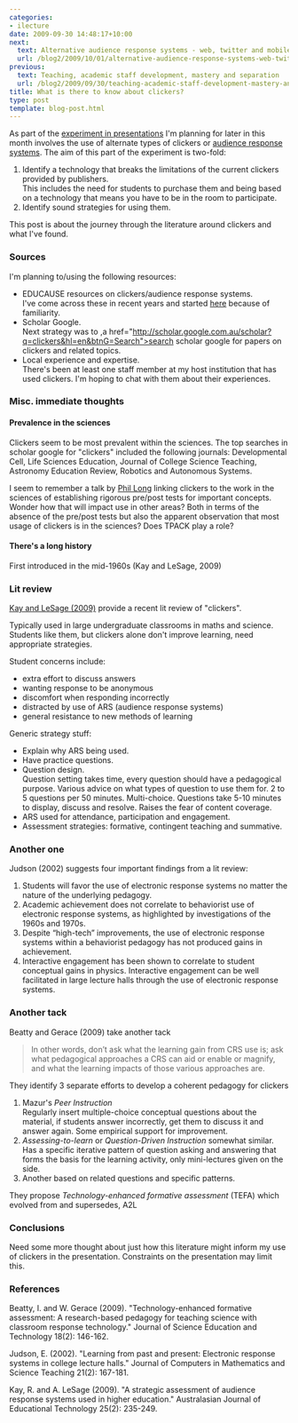 ```yaml
---
categories:
- ilecture
date: 2009-09-30 14:48:17+10:00
next:
  text: Alternative audience response systems - web, twitter and mobile phone
  url: /blog2/2009/10/01/alternative-audience-response-systems-web-twitter-and-mobile-phone/
previous:
  text: Teaching, academic staff development, mastery and separation
  url: /blog2/2009/09/30/teaching-academic-staff-development-mastery-and-separation/
title: What is there to know about clickers?
type: post
template: blog-post.html
---
```

As part of the [experiment in presentations](/blog2/2009/09/28/small-changes-in-lectures-ustream-votapedia/) I'm planning for later in this month involves the use of alternate types of clickers or [audience response systems](http://en.wikipedia.org/wiki/Audience_response). The aim of this part of the experiment is two-fold:

1. Identify a technology that breaks the limitations of the current clickers provided by publishers.  
    This includes the need for students to purchase them and being based on a technology that means you have to be in the room to participate.
2. Identify sound strategies for using them.

This post is about the journey through the literature around clickers and what I've found.

### Sources

I'm planning to/using the following resources:

- EDUCAUSE resources on clickers/audience response systems.  
    I've come across these in recent years and started [here](http://www.educause.edu/Resources/Browse/ClassroomResponseSystems/28524) because of familiarity.
- Scholar Google.  
    Next strategy was to ,a href="http://scholar.google.com.au/scholar?q=clickers&hl=en&btnG=Search">search scholar google for papers on clickers and related topics.
- Local experience and expertise.  
    There's been at least one staff member at my host institution that has used clickers. I'm hoping to chat with them about their experiences.

### Misc. immediate thoughts

#### Prevalence in the sciences

Clickers seem to be most prevalent within the sciences. The top searches in scholar google for "clickers" included the following journals: Developmental Cell, Life Sciences Education, Journal of College Science Teaching, Astronomy Education Review, Robotics and Autonomous Systems.

I seem to remember a talk by [Phil Long](http://web.mit.edu/longpd/www/longpd.htm) linking clickers to the work in the sciences of establishing rigorous pre/post tests for important concepts. Wonder how that will impact use in other areas? Both in terms of the absence of the pre/post tests but also the apparent observation that most usage of clickers is in the sciences? Does TPACK play a role?

#### There's a long history

First introduced in the mid-1960s (Kay and LeSage, 2009)

### Lit review

[Kay and LeSage (2009)](http://www.ascilite.org.au/ajet/ajet25/kay.html) provide a recent lit review of "clickers".

Typically used in large undergraduate classrooms in maths and science. Students like them, but clickers alone don't improve learning, need appropriate strategies.

Student concerns include:

- extra effort to discuss answers
- wanting response to be anonymous
- discomfort when responding incorrectly
- distracted by use of ARS (audience response systems)
- general resistance to new methods of learning

Generic strategy stuff:

- Explain why ARS being used.
- Have practice questions.
- Question design.  
    Question setting takes time, every question should have a pedagogical purpose. Various advice on what types of question to use them for. 2 to 5 questions per 50 minutes. Multi-choice. Questions take 5-10 minutes to display, discuss and resolve. Raises the fear of content coverage.
- ARS used for attendance, participation and engagement.
- Assessment strategies: formative, contingent teaching and summative.

### Another one

Judson (2002) suggests four important findings from a lit review:

1. Students will favor the use of electronic response systems no matter the nature of the underlying pedagogy.
2. Academic achievement does not correlate to behaviorist use of electronic response systems, as highlighted by investigations of the 1960s and 1970s.
3. Despite “high-tech” improvements, the use of electronic response systems within a behaviorist pedagogy has not produced gains in achievement.
4. Interactive engagement has been shown to correlate to student conceptual gains in physics. Interactive engagement can be well facilitated in large lecture halls through the use of electronic response systems.

### Another tack

Beatty and Gerace (2009) take another tack

> In other words, don’t ask what the learning gain from CRS use is; ask what pedagogical approaches a CRS can aid or enable or magnify, and what the learning impacts of those various approaches are.

They identify 3 separate efforts to develop a coherent pedagogy for clickers

1. Mazur's _Peer Instruction_  
    Regularly insert multiple-choice conceptual questions about the material, if students answer incorrectly, get them to discuss it and answer again. Some empirical support for improvement.
2. _Assessing-to-learn_ or _Question-Driven Instruction_ somewhat similar.  
    Has a specific iterative pattern of question asking and answering that forms the basis for the learning activity, only mini-lectures given on the side.
3. Another based on related questions and specific patterns.

They propose _Technology-enhanced formative assessment_ (TEFA) which evolved from and supersedes, A2L

### Conclusions

Need some more thought about just how this literature might inform my use of clickers in the presentation. Constraints on the presentation may limit this.

### References

Beatty, I. and W. Gerace (2009). "Technology-enhanced formative assessment: A research-based pedagogy for teaching science with classroom response technology." Journal of Science Education and Technology 18(2): 146-162.

Judson, E. (2002). "Learning from past and present: Electronic response systems in college lecture halls." Journal of Computers in Mathematics and Science Teaching 21(2): 167-181.

Kay, R. and A. LeSage (2009). "A strategic assessment of audience response systems used in higher education." Australasian Journal of Educational Technology 25(2): 235-249.